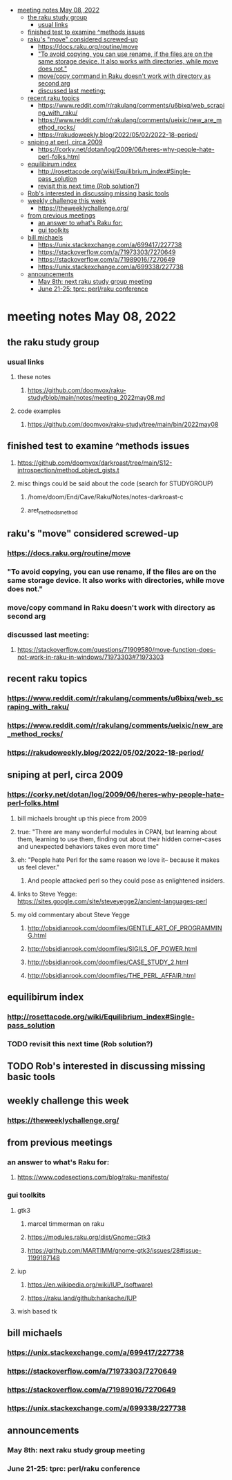 - [meeting notes May 08, 2022](#org99fe270)
  - [the raku study group](#org08fcbcf)
    - [usual links](#orgf233589)
  - [finished test to examine ^methods issues](#orga310c59)
  - [raku's "move" considered screwed-up](#org5d663ae)
    - [<https://docs.raku.org/routine/move>](#org8fc6636)
    - ["To avoid copying, you can use rename, if the files are on the same storage device. It also works with directories, while move does not."](#orgb83a573)
    - [move/copy command in Raku doesn't work with directory as second arg](#org991ce86)
    - [discussed last meeting:](#orgf1daa5f)
  - [recent raku topics](#orgcb67ee7)
    - [<https://www.reddit.com/r/rakulang/comments/u6bixq/web_scraping_with_raku/>](#orga1a886e)
    - [<https://www.reddit.com/r/rakulang/comments/ueixic/new_are_method_rocks/>](#orgb874bbf)
    - [<https://rakudoweekly.blog/2022/05/02/2022-18-period/>](#orgb096369)
  - [sniping at perl, circa 2009](#orgcb5bdb0)
    - [<https://corky.net/dotan/log/2009/06/heres-why-people-hate-perl-folks.html>](#org98cb0cd)
  - [equilibirum index](#orgdd502e2)
    - [<http://rosettacode.org/wiki/Equilibrium_index#Single-pass_solution>](#orgd1105b5)
    - [revisit this next time (Rob solution?)](#orgfb37535)
  - [Rob's interested in discussing missing basic tools](#orga1c64cb)
  - [weekly challenge this week](#org7f5ea0b)
    - [<https://theweeklychallenge.org/>](#orgd5dd343)
  - [from previous meetings](#orge1c3a08)
    - [an answer to what's Raku for:](#org6e76152)
    - [gui toolkits](#orgacc52f1)
  - [bill michaels](#orgb6b6608)
    - [<https://unix.stackexchange.com/a/699417/227738>](#orgdf34a0b)
    - [<https://stackoverflow.com/a/71973303/7270649>](#org47f971b)
    - [<https://stackoverflow.com/a/71989016/7270649>](#orgde01552)
    - [<https://unix.stackexchange.com/a/699338/227738>](#org23c0076)
  - [announcements](#org131f7c4)
    - [May 8th: next raku study group meeting](#org052b690)
    - [June 21-25: tprc: perl/raku conference](#org646ce01)


<a id="org99fe270"></a>

# meeting notes May 08, 2022


<a id="org08fcbcf"></a>

## the raku study group


<a id="orgf233589"></a>

### usual links

1.  these notes

    1.  <https://github.com/doomvox/raku-study/blob/main/notes/meeting_2022may08.md>

2.  code examples

    1.  <https://github.com/doomvox/raku-study/tree/main/bin/2022may08>


<a id="orga310c59"></a>

## finished test to examine ^methods issues

1.  <https://github.com/doomvox/darkroast/tree/main/S12-introspection/method_object_gists.t>

2.  misc things could be said about the code (search for STUDYGROUP)

    1.  /home/doom/End/Cave/Raku/Notes/notes-darkroast-c
    
    2.  aret<sub>methods</sub><sub>method</sub>


<a id="org5d663ae"></a>

## raku's "move" considered screwed-up


<a id="org8fc6636"></a>

### <https://docs.raku.org/routine/move>


<a id="orgb83a573"></a>

### "To avoid copying, you can use rename, if the files are on the same storage device. It also works with directories, while move does not."


<a id="org991ce86"></a>

### move/copy command in Raku doesn't work with directory as second arg


<a id="orgf1daa5f"></a>

### discussed last meeting:

1.  <https://stackoverflow.com/questions/71909580/move-function-does-not-work-in-raku-in-windows/71973303#71973303>


<a id="orgcb67ee7"></a>

## recent raku topics


<a id="orga1a886e"></a>

### <https://www.reddit.com/r/rakulang/comments/u6bixq/web_scraping_with_raku/>


<a id="orgb874bbf"></a>

### <https://www.reddit.com/r/rakulang/comments/ueixic/new_are_method_rocks/>


<a id="orgb096369"></a>

### <https://rakudoweekly.blog/2022/05/02/2022-18-period/>


<a id="orgcb5bdb0"></a>

## sniping at perl, circa 2009


<a id="org98cb0cd"></a>

### <https://corky.net/dotan/log/2009/06/heres-why-people-hate-perl-folks.html>

1.  bill michaels brought up this piece from 2009

2.  true: "There are many wonderful modules in CPAN, but learning about them, learning to use them, finding out about their hidden corner-cases and unexpected behaviors takes even more time"

3.  eh: "People hate Perl for the same reason we love it&#x2013; because it makes us feel clever."

    1.  And people attacked perl so they could pose as enlightened insiders.

4.  links to Steve Yegge: <https://sites.google.com/site/steveyegge2/ancient-languages-perl>

5.  my old commentary about Steve Yegge

    1.  <http://obsidianrook.com/doomfiles/GENTLE_ART_OF_PROGRAMMING.html>
    
    2.  <http://obsidianrook.com/doomfiles/SIGILS_OF_POWER.html>
    
    3.  <http://obsidianrook.com/doomfiles/CASE_STUDY_2.html>
    
    4.  <http://obsidianrook.com/doomfiles/THE_PERL_AFFAIR.html>


<a id="orgdd502e2"></a>

## equilibirum index


<a id="orgd1105b5"></a>

### <http://rosettacode.org/wiki/Equilibrium_index#Single-pass_solution>


<a id="orgfb37535"></a>

### TODO revisit this next time (Rob solution?)


<a id="orga1c64cb"></a>

## TODO Rob's interested in discussing missing basic tools


<a id="org7f5ea0b"></a>

## weekly challenge this week


<a id="orgd5dd343"></a>

### <https://theweeklychallenge.org/>


<a id="orge1c3a08"></a>

## from previous meetings


<a id="org6e76152"></a>

### an answer to what's Raku for:

1.  <https://www.codesections.com/blog/raku-manifesto/>


<a id="orgacc52f1"></a>

### gui toolkits

1.  gtk3

    1.  marcel timmerman on raku
    
    2.  <https://modules.raku.org/dist/Gnome::Gtk3>
    
    3.  <https://github.com/MARTIMM/gnome-gtk3/issues/28#issue-1199187148>

2.  iup

    1.  <https://en.wikipedia.org/wiki/IUP_(software)>
    
    2.  <https://raku.land/github:hankache/IUP>

3.  wish based tk


<a id="orgb6b6608"></a>

## bill michaels


<a id="orgdf34a0b"></a>

### <https://unix.stackexchange.com/a/699417/227738>


<a id="org47f971b"></a>

### <https://stackoverflow.com/a/71973303/7270649>


<a id="orgde01552"></a>

### <https://stackoverflow.com/a/71989016/7270649>


<a id="org23c0076"></a>

### <https://unix.stackexchange.com/a/699338/227738>


<a id="org131f7c4"></a>

## announcements


<a id="org052b690"></a>

### May 8th: next raku study group meeting


<a id="org646ce01"></a>

### June 21-25: tprc: perl/raku conference
